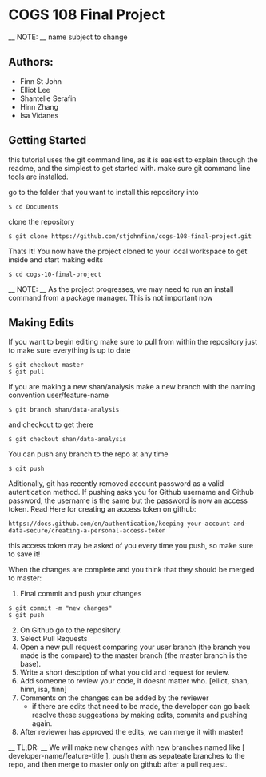 # COGS 108 Final Project #

__ NOTE: __ name subject to change

## Authors: ##
- Finn St John
- Elliot Lee
- Shantelle Serafin
- Hinn Zhang
- Isa Vidanes

## Getting Started ##

this tutorial uses the git command line, as it is easiest to explain through the readme, and the simplest to get started with.
make sure git command line tools are installed.

go to the folder that you want to install this repository into
```
$ cd Documents
```

clone the repository
```
$ git clone https://github.com/stjohnfinn/cogs-108-final-project.git
```

Thats It! You now have the project cloned to your local workspace to get inside and start making edits
```
$ cd cogs-10-final-project
```

__ NOTE: __ As the project progresses, we may need to run an install command from a package manager. This is not important now

## Making Edits ##

If you want to begin editing make sure to pull from within the repository just to make sure everything is up to date
```
$ git checkout master
$ git pull 
```

If you are making a new shan/analysis make a new branch with the naming convention user/feature-name
```
$ git branch shan/data-analysis
```
and checkout to get there
```
$ git checkout shan/data-analysis
```

You can push any branch to the repo at any time 
```
$ git push
```

Aditionally, git has recently removed account password as a valid autentication method. 
If pushing asks you for Github username and Github password, the username is the same but the password is now an access token.
Read Here for creating an access token on github: 
```
https://docs.github.com/en/authentication/keeping-your-account-and-data-secure/creating-a-personal-access-token
```
this access token may be asked of you every time you push, so make sure to save it!

When the changes are complete and you think that they should be merged to master:
1. Final commit and push your changes
```
$ git commit -m "new changes"
$ git push
```
2. On Github go to the repository.
3. Select Pull Requests
4. Open a new pull request comparing your user branch (the branch you made is the compare) to the master branch (the master branch is the base).
5. Write a short desciption of what you did and request for review.
6. Add someone to review your code, it doesnt matter who. [elliot, shan, hinn, isa, finn]
7. Comments on the changes can be added by the reviewer
	- if there are edits that need to be made, the developer can go back resolve these suggestions by making edits, commits and pushing again.
8. After reviewer has approved the edits, we can merge it with master!

__ TL;DR: __ We will make new changes with new branches named like [ developer-name/feature-title ], push them as sepateate branches to the repo, and then merge to master only on github after a pull request.
